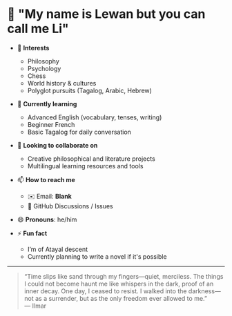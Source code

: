 <!--
**IlmarSvante2/IlmarSvante2** is a ✨ _special_ ✨ repository because its `README.md` appears on your GitHub profile.
-->

# 👋 "My name is Lewan but you can call me Li"

- 👀 **Interests**  
  - Philosophy  
  - Psychology
  - Chess  
  - World history & cultures  
  - Polyglot pursuits (Tagalog, Arabic, Hebrew)  

- 🌱 **Currently learning**  
  - Advanced English (vocabulary, tenses, writing)  
  - Beginner French  
  - Basic Tagalog for daily conversation  

- 💞️ **Looking to collaborate on**  
  - Creative philosophical and literature projects  
  - Multilingual learning resources and tools  

- 📫 **How to reach me**  
  - ✉️ Email: **Blank**  
  - 💬 GitHub Discussions / Issues  

- 😄 **Pronouns**: he/him  

- ⚡ **Fun fact**  
  - I’m of Atayal descent  
  - Currently planning to write a novel if it's possible

---

> “Time slips like sand through my fingers—quiet, merciless. The things I could not become haunt me like whispers in the dark, proof of an inner decay. One day, I ceased to resist. I walked into the darkness—not as a surrender, but as the only freedom ever allowed to me.”  
> — Ilmar  
